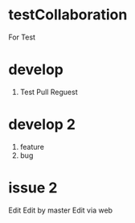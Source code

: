 testCollaboration
=================

For Test

develop
========
1. Test Pull Reguest

develop 2
=========
1. feature
2. bug

issue 2
=======
Edit
Edit by master
Edit via web
